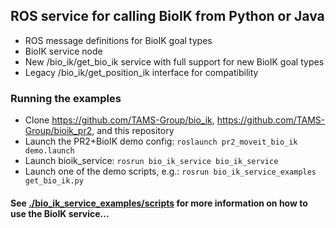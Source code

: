 ## ROS service for calling BioIK from Python or Java
- ROS message definitions for BioIK goal types
- BioIK service node
- New /bio_ik/get_bio_ik service with full support for new BioIK goal types
- Legacy /bio_ik/get_position_ik interface for compatibility

### Running the examples
- Clone https://github.com/TAMS-Group/bio_ik, https://github.com/TAMS-Group/bioik_pr2, and this repository
- Launch the PR2+BioIK demo config: `roslaunch pr2_moveit_bio_ik demo.launch`
- Launch bioik_service: `rosrun bio_ik_service bio_ik_service`
- Launch one of the demo scripts, e.g.: `rosrun bio_ik_service_examples get_bio_ik.py`

#### See [./bio_ik_service_examples/scripts](./bio_ik_service_examples/scripts) for more information on how to use the BioIK service...
